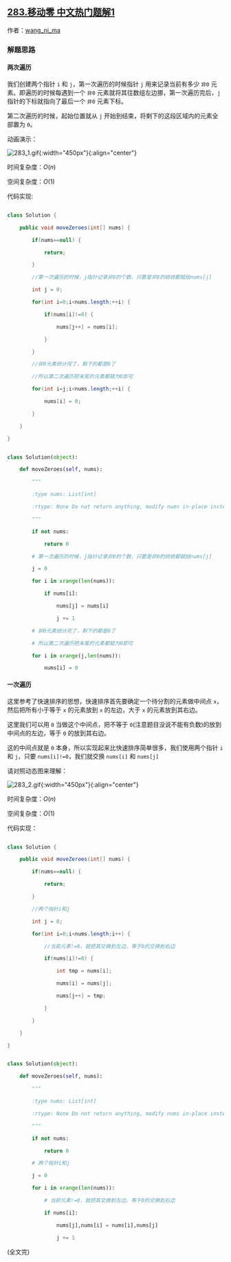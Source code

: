 ## [283.移动零 中文热门题解1](https://leetcode.cn/problems/move-zeroes/solutions/100000/dong-hua-yan-shi-283yi-dong-ling-by-wang_ni_ma)

作者：[wang_ni_ma](https://leetcode.cn/u/wang_ni_ma)

### 解题思路
#### 两次遍历
我们创建两个指针 ```i``` 和 ```j```，第一次遍历的时候指针 ```j``` 用来记录当前有多少 ```非0``` 元素。即遍历的时候每遇到一个 ```非0``` 元素就将其往数组左边挪，第一次遍历完后，```j``` 指针的下标就指向了最后一个 ```非0``` 元素下标。  
第二次遍历的时候，起始位置就从 ```j``` 开始到结束，将剩下的这段区域内的元素全部置为 ```0```。   
动画演示：

![283_1.gif](https://pic.leetcode-cn.com/9669b4ffb158eaeeee6f0cd66a70f24411575edab1ab8a037c4c9084b1c743f5-283_1.gif){:width="450px"}{:align="center"} 
时间复杂度：$O(n)$   
空间复杂度：$O(1)$   
代码实现:
```Java []
class Solution {
	public void moveZeroes(int[] nums) {
		if(nums==null) {
			return;
		}
		//第一次遍历的时候，j指针记录非0的个数，只要是非0的统统都赋给nums[j]
		int j = 0;
		for(int i=0;i<nums.length;++i) {
			if(nums[i]!=0) {
				nums[j++] = nums[i];
			}
		}
		//非0元素统计完了，剩下的都是0了
		//所以第二次遍历把末尾的元素都赋为0即可
		for(int i=j;i<nums.length;++i) {
			nums[i] = 0;
		}
	}
}	
```
```Python []
class Solution(object):
	def moveZeroes(self, nums):
		"""
		:type nums: List[int]
		:rtype: None Do not return anything, modify nums in-place instead.
		"""
		if not nums:
			return 0
		# 第一次遍历的时候，j指针记录非0的个数，只要是非0的统统都赋给nums[j]	
		j = 0
		for i in xrange(len(nums)):
			if nums[i]:
				nums[j] = nums[i]
				j += 1
		# 非0元素统计完了，剩下的都是0了
		# 所以第二次遍历把末尾的元素都赋为0即可
		for i in xrange(j,len(nums)):
			nums[i] = 0
```
   
   
   
#### 一次遍历
这里参考了快速排序的思想，快速排序首先要确定一个待分割的元素做中间点 ```x```，然后把所有小于等于 ```x``` 的元素放到 `x` 的左边，大于 `x` 的元素放到其右边。   
这里我们可以用 ```0``` 当做这个中间点，把不等于 `0`(注意题目没说不能有负数)的放到中间点的左边，等于 `0` 的放到其右边。
这的中间点就是 ```0``` 本身，所以实现起来比快速排序简单很多，我们使用两个指针 ```i``` 和 ```j```，只要 ```nums[i]!=0```，我们就交换 ```nums[i]``` 和 ```nums[j]```   
请对照动态图来理解：   
![283_2.gif](https://pic.leetcode-cn.com/36d1ac5d689101cbf9947465e94753c626eab7fcb736ae2175f5d87ebc85fdf0-283_2.gif){:width="450px"}{:align="center"} 
时间复杂度：$O(n)$   
空间复杂度：$O(1)$   
代码实现：
```Java []
class Solution {
	public void moveZeroes(int[] nums) {
		if(nums==null) {
			return;
		}
		//两个指针i和j
		int j = 0;
		for(int i=0;i<nums.length;i++) {
			//当前元素!=0，就把其交换到左边，等于0的交换到右边
			if(nums[i]!=0) {
				int tmp = nums[i];
				nums[i] = nums[j];
				nums[j++] = tmp;
			}
		}
	}
}	
```
```Python []
class Solution(object):
	def moveZeroes(self, nums):
		"""
		:type nums: List[int]
		:rtype: None Do not return anything, modify nums in-place instead.
		"""
		if not nums:
			return 0
		# 两个指针i和j
		j = 0
		for i in xrange(len(nums)):
			# 当前元素!=0，就把其交换到左边，等于0的交换到右边
			if nums[i]:
				nums[j],nums[i] = nums[i],nums[j]
				j += 1
```
(全文完)   
   


